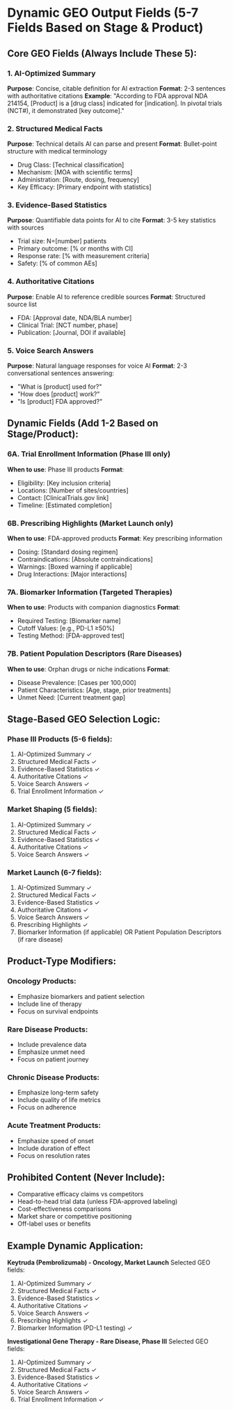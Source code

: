 # Dynamic GEO Output Fields (5-7 Fields Based on Stage & Product)

## Core GEO Fields (Always Include These 5):

### 1. AI-Optimized Summary
**Purpose**: Concise, citable definition for AI extraction
**Format**: 2-3 sentences with authoritative citations
**Example**: "According to FDA approval NDA 214154, [Product] is a [drug class] indicated for [indication]. In pivotal trials (NCT#), it demonstrated [key outcome]."

### 2. Structured Medical Facts
**Purpose**: Technical details AI can parse and present
**Format**: Bullet-point structure with medical terminology
- Drug Class: [Technical classification]
- Mechanism: [MOA with scientific terms]
- Administration: [Route, dosing, frequency]
- Key Efficacy: [Primary endpoint with statistics]

### 3. Evidence-Based Statistics
**Purpose**: Quantifiable data points for AI to cite
**Format**: 3-5 key statistics with sources
- Trial size: N=[number] patients
- Primary outcome: [% or months with CI]
- Response rate: [% with measurement criteria]
- Safety: [% of common AEs]

### 4. Authoritative Citations
**Purpose**: Enable AI to reference credible sources
**Format**: Structured source list
- FDA: [Approval date, NDA/BLA number]
- Clinical Trial: [NCT number, phase]
- Publication: [Journal, DOI if available]

### 5. Voice Search Answers
**Purpose**: Natural language responses for voice AI
**Format**: 2-3 conversational sentences answering:
- "What is [product] used for?"
- "How does [product] work?"
- "Is [product] FDA approved?"

## Dynamic Fields (Add 1-2 Based on Stage/Product):

### 6A. Trial Enrollment Information (Phase III only)
**When to use**: Phase III products
**Format**: 
- Eligibility: [Key inclusion criteria]
- Locations: [Number of sites/countries]
- Contact: [ClinicalTrials.gov link]
- Timeline: [Estimated completion]

### 6B. Prescribing Highlights (Market Launch only)
**When to use**: FDA-approved products
**Format**: Key prescribing information
- Dosing: [Standard dosing regimen]
- Contraindications: [Absolute contraindications]
- Warnings: [Boxed warning if applicable]
- Drug Interactions: [Major interactions]

### 7A. Biomarker Information (Targeted Therapies)
**When to use**: Products with companion diagnostics
**Format**:
- Required Testing: [Biomarker name]
- Cutoff Values: [e.g., PD-L1 ≥50%]
- Testing Method: [FDA-approved test]

### 7B. Patient Population Descriptors (Rare Diseases)
**When to use**: Orphan drugs or niche indications
**Format**:
- Disease Prevalence: [Cases per 100,000]
- Patient Characteristics: [Age, stage, prior treatments]
- Unmet Need: [Current treatment gap]

## Stage-Based GEO Selection Logic:

### Phase III Products (5-6 fields):
1. AI-Optimized Summary ✓
2. Structured Medical Facts ✓
3. Evidence-Based Statistics ✓
4. Authoritative Citations ✓
5. Voice Search Answers ✓
6. Trial Enrollment Information ✓

### Market Shaping (5 fields):
1. AI-Optimized Summary ✓
2. Structured Medical Facts ✓
3. Evidence-Based Statistics ✓
4. Authoritative Citations ✓
5. Voice Search Answers ✓

### Market Launch (6-7 fields):
1. AI-Optimized Summary ✓
2. Structured Medical Facts ✓
3. Evidence-Based Statistics ✓
4. Authoritative Citations ✓
5. Voice Search Answers ✓
6. Prescribing Highlights ✓
7. Biomarker Information (if applicable) OR Patient Population Descriptors (if rare disease)

## Product-Type Modifiers:

### Oncology Products:
- Emphasize biomarkers and patient selection
- Include line of therapy
- Focus on survival endpoints

### Rare Disease Products:
- Include prevalence data
- Emphasize unmet need
- Focus on patient journey

### Chronic Disease Products:
- Emphasize long-term safety
- Include quality of life metrics
- Focus on adherence

### Acute Treatment Products:
- Emphasize speed of onset
- Include duration of effect
- Focus on resolution rates

## Prohibited Content (Never Include):
- Comparative efficacy claims vs competitors
- Head-to-head trial data (unless FDA-approved labeling)
- Cost-effectiveness comparisons
- Market share or competitive positioning
- Off-label uses or benefits

## Example Dynamic Application:

**Keytruda (Pembrolizumab) - Oncology, Market Launch**
Selected GEO fields:
1. AI-Optimized Summary ✓
2. Structured Medical Facts ✓
3. Evidence-Based Statistics ✓
4. Authoritative Citations ✓
5. Voice Search Answers ✓
6. Prescribing Highlights ✓
7. Biomarker Information (PD-L1 testing) ✓

**Investigational Gene Therapy - Rare Disease, Phase III**
Selected GEO fields:
1. AI-Optimized Summary ✓
2. Structured Medical Facts ✓
3. Evidence-Based Statistics ✓
4. Authoritative Citations ✓
5. Voice Search Answers ✓
6. Trial Enrollment Information ✓